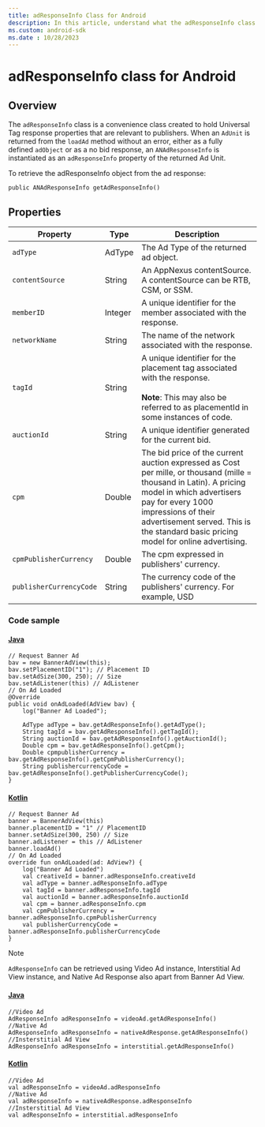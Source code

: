 ```yaml
---
title: adResponseInfo Class for Android
description: In this article, understand what the adResponseInfo class is, its properties, and find code samples of this class for Android Mobile SDK.
ms.custom: android-sdk
ms.date : 10/28/2023
---
```


# adResponseInfo class for Android

## Overview

The `adResponseInfo` class is a convenience class created to hold Universal Tag response properties that are relevant to publishers. When an `AdUnit` is returned from the `loadAd` method without an error, either as a fully defined `adObject` or as a no bid response, an `ANAdResponseInfo` is instantiated as an `adResponseInfo` property of the returned Ad Unit.

To retrieve the adResponseInfo object from the ad response:

```
public ANAdResponseInfo getAdResponseInfo()
```

## Properties

| Property | Type | Description |
|---|---|---|
| `adType` | AdType | The Ad Type of the returned ad object. |
| `contentSource` | String | An AppNexus contentSource. A contentSource can be RTB, CSM, or SSM. |
| `memberID` | Integer | A unique identifier for the member associated with the response. |
| `networkName` | String | The name of the network associated with the response.   |
| `tagId` | String | A unique identifier for the placement tag associated with the response. <br><br> **Note**: This may also be referred to as placementId in some instances of code. |
| `auctionId` | String | A unique identifier generated for the current bid. |
| `cpm` | Double | The bid price of the current auction expressed as Cost per mille, or thousand (mille = thousand in Latin). A pricing model in which advertisers pay for every 1000 impressions of their advertisement served. This is the standard basic pricing model for online advertising. |
| `cpmPublisherCurrency` | Double | The cpm expressed in publishers' currency. |
| `publisherCurrencyCode` | String | The currency code of the publishers' currency. For example, USD |



### Code sample

#### [Java](#tab/java1)

```
// Request Banner Ad
bav = new BannerAdView(this);
bav.setPlacementID("1"); // Placement ID
bav.setAdSize(300, 250); // Size
bav.setAdListener(this) // AdListener
// On Ad Loaded
@Override
public void onAdLoaded(AdView bav) {
    log("Banner Ad Loaded");
    
    AdType adType = bav.getAdResponseInfo().getAdType();
    String tagId = bav.getAdResponseInfo().getTagId();
    String auctionId = bav.getAdResponseInfo().getAuctionId();
    Double cpm = bav.getAdResponseInfo().getCpm();
    Double cpmpublisherCurrency = bav.getAdResponseInfo().getCpmPublisherCurrency();
    String publishercurrencyCode = bav.getAdResponseInfo().getPublisherCurrencyCode();
}
```

#### [Kotlin](#tab/kotlin1)

```
// Request Banner Ad
banner = BannerAdView(this)
banner.placementID = "1" // PlacementID
banner.setAdSize(300, 250) // Size
banner.adListener = this // AdListener
banner.loadAd()
// On Ad Loaded
override fun onAdLoaded(ad: AdView?) {
    log("Banner Ad Loaded")
    val creativeId = banner.adResponseInfo.creativeId
    val adType = banner.adResponseInfo.adType
    val tagId = banner.adResponseInfo.tagId
    val auctionId = banner.adResponseInfo.auctionId
    val cpm = banner.adResponseInfo.cpm
    val cpmPublisherCurrency = banner.adResponseInfo.cpmPublisherCurrency
    val publisherCurrencyCode = banner.adResponseInfo.publisherCurrencyCode
}
```


> [!NOTE]
> `AdResponseInfo` can be retrieved using Video Ad instance, Interstitial Ad View instance, and Native Ad Response also apart from Banner Ad View.
>
> #### [Java](#tab/java1)
>
> ```
> //Video Ad
> AdResponseInfo adResponseInfo = videoAd.getAdResponseInfo()
> //Native Ad
> AdResponseInfo adResponseInfo = nativeAdResponse.getAdResponseInfo()
> //Insterstitial Ad View
> AdResponseInfo adResponseInfo = interstitial.getAdResponseInfo()
> ```
>
> #### [Kotlin](#tab/kotlin1)
>
> ```
> //Video Ad
> val adResponseInfo = videoAd.adResponseInfo
> //Native Ad
> val adResponseInfo = nativeAdResponse.adResponseInfo
> //Insterstitial Ad View
> val adResponseInfo = interstitial.adResponseInfo
> ```
